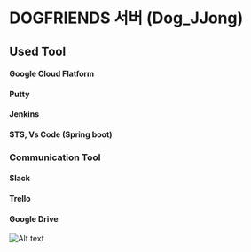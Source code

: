 # DOGFRIENDS 서버 (Dog_JJong)
 
Used Tool
-----------------------------------
#### Google Cloud Flatform

#### Putty

#### Jenkins

#### STS, Vs Code (Spring boot)

### Communication Tool

#### Slack

#### Trello

#### Google Drive

![Alt text](path\gcp.jpg)
